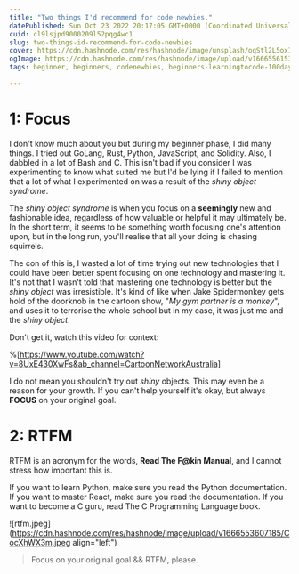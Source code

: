```yaml
---
title: "Two things I'd recommend for code newbies."
datePublished: Sun Oct 23 2022 20:17:05 GMT+0000 (Coordinated Universal Time)
cuid: cl9lsjpd9000209l52pqg4wc1
slug: two-things-id-recommend-for-code-newbies
cover: https://cdn.hashnode.com/res/hashnode/image/unsplash/oqStl2L5oxI/upload/v1666554635231/gNhoHLUn8.jpeg
ogImage: https://cdn.hashnode.com/res/hashnode/image/upload/v1666556153266/l_jOhk061.jpeg
tags: beginner, beginners, codenewbies, beginners-learningtocode-100daysofcode, beginnersguide

---
```



# 1: Focus

I don't know much about you but during my beginner phase, I did many things. I tried out GoLang, Rust, Python, JavaScript, and Solidity. Also, I dabbled in a lot of Bash and C.
This isn't bad if you consider I was experimenting to know what suited me but I'd be lying if I failed to mention that a lot of what I experimented on was a result of the *shiny object syndrome*.

The *shiny object syndrome* is when you focus on a **seemingly** new and fashionable idea, regardless of how valuable or helpful it may ultimately be. In the short term, it seems to be something worth focusing one's attention upon, but in the long run, you'll realise that all your doing is chasing squirrels.

The con of this is, I wasted a lot of time trying out new technologies that I could have been better spent focusing on one technology and mastering it.  It's not that I wasn't told that mastering one technology is better but the *shiny object* was irresistible.
It's kind of like when Jake Spidermonkey gets hold of the doorknob in the cartoon show, "*My gym partner is a monkey*", and uses it to terrorise the whole school but in my case, it was just me and the *shiny object*.

Don't get it, watch this video for context:

%[https://www.youtube.com/watch?v=8UxE430XwFs&ab_channel=CartoonNetworkAustralia]

I do not mean you shouldn't try out *shiny* objects. This may even be a reason for your growth.
If you can't help yourself it's okay, but always **FOCUS** on your original goal.


# 2: RTFM

RTFM is an acronym for the words, **Read The F@kin Manual**, and I cannot stress how important this is.

If you want to learn Python, make sure you read the Python documentation.
If you want to master React, make sure you read the documentation.
If you want to become a C guru, read The C Programming Language book.

![rtfm.jpeg](https://cdn.hashnode.com/res/hashnode/image/upload/v1666553607185/CocXhWX3m.jpeg align="left")


> Focus on your original goal && RTFM, please. 